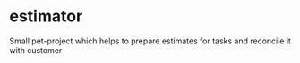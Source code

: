 # estimator
Small pet-project which helps to prepare estimates for tasks and reconcile it with customer
